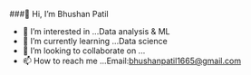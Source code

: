  ###👋 Hi, I’m Bhushan Patil
- 👀 I’m interested in ...Data analysis & ML
- 🌱 I’m currently learning ...Data science
- 💞️ I’m looking to collaborate on ...
- 📫 How to reach me ...Email:bhushanpatil1665@gmail.com

<!---
bhushanpatil16/bhushanpatil16 is a ✨ special ✨ repository because its `README.md` (this file) appears on your GitHub profile.
You can click the Preview link to take a look at your changes.
--->
